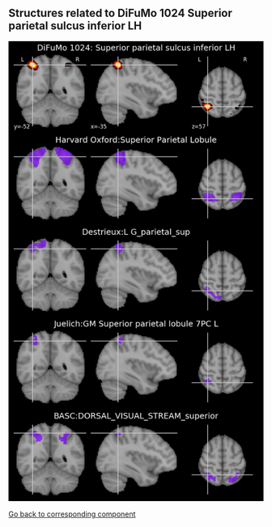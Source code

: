 


## Structures related to DiFuMo 1024 Superior parietal sulcus inferior LH

![878](878.jpg "Structures related to DiFuMo 1024 Superior parietal sulcus inferior LH")

[Go back to corresponding component](https://parietal-inria.github.io/DiFuMo/1024/html/878.html)